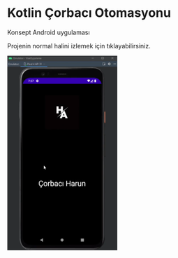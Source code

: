#  Kotlin Çorbacı Otomasyonu
Konsept Android uygulaması 


Projenin normal halini izlemek için tıklayabilirsiniz.

[<img src="https://github.com/DTPAaron/Kotlin-Corbaci-Otomasyonu/blob/main/kotlin.png" width="50%">](https://www.youtube.com/watch?v=PD2zt8xEQQg )
